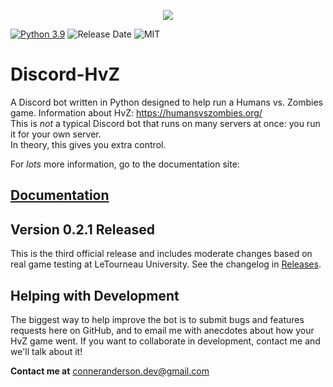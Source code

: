 <p align="center">
  <img src="/images/avatar_icon.ico" />
</p>

[![Python 3.9](https://img.shields.io/badge/python-3.9-blue.svg)](https://www.python.org/downloads/release/python-390/)
![Release Date](https://img.shields.io/github/release-date/Conner-Anderson/discord-hvz) 
![MIT](https://img.shields.io/github/license/conner-anderson/discord-hvz)
# Discord-HvZ

A Discord bot written in Python designed to help run a Humans vs. Zombies game. Information about HvZ: https://humansvszombies.org/  
This is *not* a typical Discord bot that runs on many servers at once: you run it for your own server.  
In theory, this gives you extra control.

For *lots* more information, go to the documentation site:

## [Documentation](https://conner-anderson.github.io/discord-hvz-docs/)

## Version 0.2.1 Released

This is the third official release and includes moderate changes based on real game testing at LeTourneau University. See the changelog in [Releases](https://github.com/Conner-Anderson/discord-hvz/releases).



## Helping with Development
The biggest way to help improve the bot is to submit bugs and features requests here on GitHub, 
and to email me with anecdotes about how your HvZ game went. If you want to collaborate in development, contact me and we'll talk about it!

**Contact me at** conneranderson.dev@gmail.com
